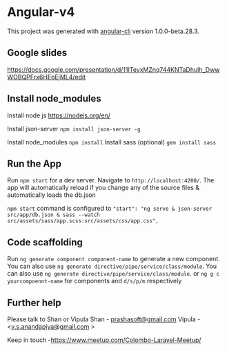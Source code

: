 # Angular-v4

This project was generated with [angular-cli](https://github.com/angular/angular-cli) version 1.0.0-beta.28.3.

## Google slides 
https://docs.google.com/presentation/d/11ITeyxMZnq744KNTaDhulh_DwwWOBQPFrx6HEpEjML4/edit

## Install node_modules
Install node js https://nodejs.org/en/

Install json-server `npm install json-server -g`

Install node_modules `npm install` 
Install sass (optional) `gem install sass`



## Run the App
Run `npm start` for a dev server. Navigate to `http://localhost:4200/`. The app will automatically reload if you change any of the source files & automatically loads the db.json 

`npm start` command is configured to
`"start": "ng serve & json-server src/app/db.json & sass --watch src/assets/sass/app.scss:src/assets/css/app.css",`

## Code scaffolding

Run `ng generate component component-name` to generate a new component. You can also use `ng generate directive/pipe/service/class/module`.
You can also use `ng generate directive/pipe/service/class/module`. or `ng g c yourcompoennt-name` for components and `d/s/p/m` respectively 

## Further help

Please talk to Shan or Vipula
Shan - <prashasoft@gmail.com>
Vipula - <v.s.anandapiya@gmail.com >

Keep in touch -https://www.meetup.com/Colombo-Laravel-Meetup/
